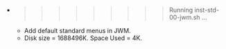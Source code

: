 * >>>>>>>>> Running inst-std-00-jwm.sh ...
  * Add default standard menus in JWM.
  * Disk size = 1688496K. Space Used = 4K.
